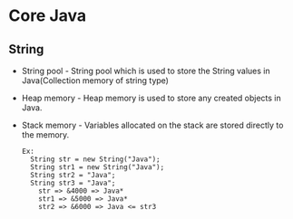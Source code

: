 # Core Java
 ## String
 * String pool - String pool which is used to store the String values in Java(Collection memory of string type)
 * Heap memory -  Heap memory is used to store any created objects in Java. 
 * Stack memory - Variables allocated on the stack are stored directly to the memory.
            
       Ex:
         String str = new String("Java");
         String str1 = new String("Java");
         String str2 = "Java";
         String str3 = "Java";
           str => &4000 => Java*   
           str1 => &5000 => Java*
           str2 => &6000 => Java <= str3

   
